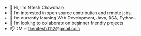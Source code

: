 - 👋 Hi, I’m Nitesh Chowdhary
- 👀 I’m interested in open source contribution and remote jobs. 
- 🌱 I’m currently learning Web Development, Java, DSA, Python..
- 💞️ I’m looking to collaborate on beginner friendly projects
- 📫 DM :- thenitesh0112@gmail.com

<!---
Thenitesh143/Thenitesh143 is a ✨ special ✨ repository because its `README.md` (this file) appears on your GitHub profile.
You can click the Preview link to take a look at your changes.
--->

